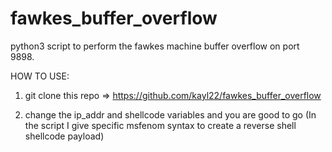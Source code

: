 # fawkes_buffer_overflow

python3 script to perform the fawkes machine buffer overflow on port 9898.

HOW TO USE:
1. git clone this repo => https://github.com/kayl22/fawkes_buffer_overflow

2. change the ip_addr and shellcode variables and you are good to go
(In the script I give specific msfenom syntax to create a reverse shell shellcode payload)
